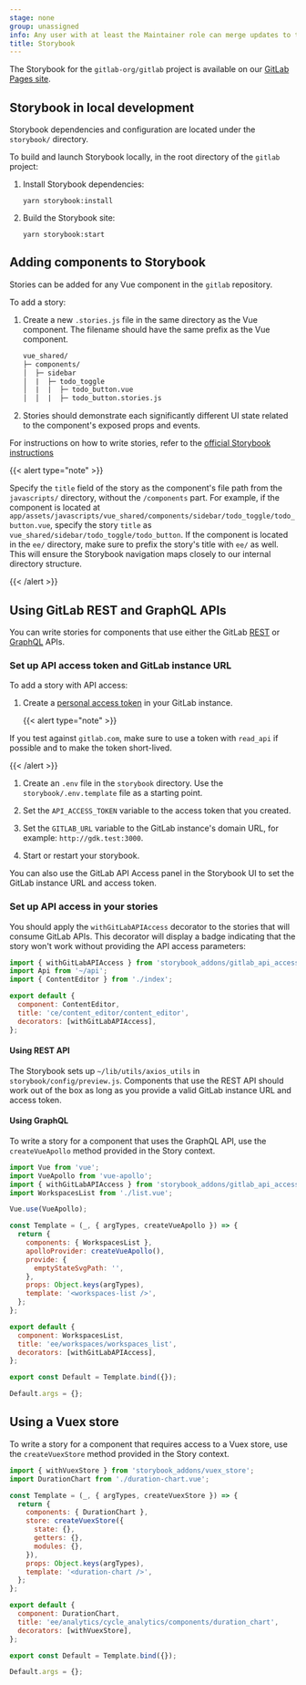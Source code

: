 ```yaml
---
stage: none
group: unassigned
info: Any user with at least the Maintainer role can merge updates to this content. For details, see https://docs.gitlab.com/ee/development/development_processes.html#development-guidelines-review.
title: Storybook
---
```


The Storybook for the `gitlab-org/gitlab` project is available on our [GitLab Pages site](https://gitlab-org.gitlab.io/gitlab/storybook/).

## Storybook in local development

Storybook dependencies and configuration are located under the `storybook/` directory.

To build and launch Storybook locally, in the root directory of the `gitlab` project:

1. Install Storybook dependencies:

   ```shell
   yarn storybook:install
   ```

1. Build the Storybook site:

   ```shell
   yarn storybook:start
   ```

## Adding components to Storybook

Stories can be added for any Vue component in the `gitlab` repository.

To add a story:

1. Create a new `.stories.js` file in the same directory as the Vue component.
   The filename should have the same prefix as the Vue component.

   ```txt
   vue_shared/
   ├─ components/
   │  ├─ sidebar
   │  |  ├─ todo_toggle
   │  |  |  ├─ todo_button.vue
   │  │  |  ├─ todo_button.stories.js
   ```

1. Stories should demonstrate each significantly different UI state related to the component's exposed props and events.

For instructions on how to write stories, refer to the [official Storybook instructions](https://storybook.js.org/docs/writing-stories/)

   {{< alert type="note" >}}

Specify the `title` field of the story as the component's file path from the `javascripts/` directory, without the `/components` part.
   For example, if the component is located at `app/assets/javascripts/vue_shared/components/sidebar/todo_toggle/todo_button.vue`,
   specify the story `title` as `vue_shared/sidebar/todo_toggle/todo_button`.
   If the component is located in the `ee/` directory, make sure to prefix the story's title with `ee/` as well.
   This will ensure the Storybook navigation maps closely to our internal directory structure.

   {{< /alert >}}

## Using GitLab REST and GraphQL APIs

You can write stories for components that use either the GitLab [REST](../../api/rest/_index.md) or
[GraphQL](../../api/graphql/_index.md) APIs.

### Set up API access token and GitLab instance URL

To add a story with API access:

1. Create a [personal access token](../../user/profile/personal_access_tokens.md) in your GitLab instance.

   {{< alert type="note" >}}

If you test against `gitlab.com`, make sure to use a token with `read_api` if possible and to make the token short-lived.

   {{< /alert >}}

1. Create an `.env` file in the `storybook` directory. Use the `storybook/.env.template` file as
   a starting point.

1. Set the `API_ACCESS_TOKEN` variable to the access token that you created.

1. Set the `GITLAB_URL` variable to the GitLab instance's domain URL, for example: `http://gdk.test:3000`.

1. Start or restart your storybook.

You can also use the GitLab API Access panel in the Storybook UI to set the GitLab instance URL and access token.

### Set up API access in your stories

You should apply the `withGitLabAPIAccess` decorator to the stories that will consume GitLab APIs. This decorator
will display a badge indicating that the story won't work without providing the API access parameters:

```javascript
import { withGitLabAPIAccess } from 'storybook_addons/gitlab_api_access';
import Api from '~/api';
import { ContentEditor } from './index';

export default {
  component: ContentEditor,
  title: 'ce/content_editor/content_editor',
  decorators: [withGitLabAPIAccess],
};
```

#### Using REST API

The Storybook sets up `~/lib/utils/axios_utils` in `storybook/config/preview.js`. Components that use the REST API
should work out of the box as long as you provide a valid GitLab instance URL and access token.

#### Using GraphQL

To write a story for a component that uses the GraphQL API, use the `createVueApollo` method provided in
the Story context.

```javascript
import Vue from 'vue';
import VueApollo from 'vue-apollo';
import { withGitLabAPIAccess } from 'storybook_addons/gitlab_api_access';
import WorkspacesList from './list.vue';

Vue.use(VueApollo);

const Template = (_, { argTypes, createVueApollo }) => {
  return {
    components: { WorkspacesList },
    apolloProvider: createVueApollo(),
    provide: {
      emptyStateSvgPath: '',
    },
    props: Object.keys(argTypes),
    template: '<workspaces-list />',
  };
};

export default {
  component: WorkspacesList,
  title: 'ee/workspaces/workspaces_list',
  decorators: [withGitLabAPIAccess],
};

export const Default = Template.bind({});

Default.args = {};
```

## Using a Vuex store

To write a story for a component that requires access to a Vuex store, use the `createVuexStore` method provided in
the Story context.

```javascript
import { withVuexStore } from 'storybook_addons/vuex_store';
import DurationChart from './duration-chart.vue';

const Template = (_, { argTypes, createVuexStore }) => {
  return {
    components: { DurationChart },
    store: createVuexStore({
      state: {},
      getters: {},
      modules: {},
    }),
    props: Object.keys(argTypes),
    template: '<duration-chart />',
  };
};

export default {
  component: DurationChart,
  title: 'ee/analytics/cycle_analytics/components/duration_chart',
  decorators: [withVuexStore],
};

export const Default = Template.bind({});

Default.args = {};
```
